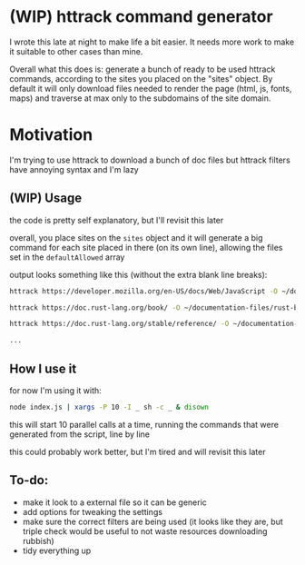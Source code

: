 # (WIP) httrack command generator

I wrote this late at night to make life a bit easier. It needs more work to make it suitable to other cases than mine.

Overall what this does is: generate a bunch of ready to be used httrack commands, according to the sites you placed on the "sites" object. By default it will only download files needed to render the page (html, js, fonts, maps) and traverse at max only to the subdomains of the site domain.

# Motivation

I'm trying to use httrack to download a bunch of doc files but httrack filters have annoying syntax and I'm lazy

## (WIP) Usage

the code is pretty self explanatory, but I'll revisit this later

overall, you place sites on the `sites` object and it will generate a big command for each site placed in there (on its own line), allowing the files set in the `defaultAllowed` array 

output looks something like this (without the extra blank line breaks):
```bash
httrack https://developer.mozilla.org/en-US/docs/Web/JavaScript -O ~/documentation-files/mozilla.org "+*.mozilla.org/**/*.html" "+*.mozilla.org/**/*.css" "+*.mozilla.org/**/*.js" "+*.mozilla.org/**/*.map.js" "+*.mozilla.org/**/*.map.css" "+*.mozilla.org/**/*.woff" "+*.mozilla.org/**/*.woff2"

httrack https://doc.rust-lang.org/book/ -O ~/documentation-files/rust-book "+*.rust-lang.org/**/*.html" "+*.rust-lang.org/**/*.css" "+*.rust-lang.org/**/*.js" "+*.rust-lang.org/**/*.map.js" "+*.rust-lang.org/**/*.map.css" "+*.rust-lang.org/**/*.woff" "+*.rust-lang.org/**/*.woff2"

httrack https://doc.rust-lang.org/stable/reference/ -O ~/documentation-files/rust-reference "+*.rust-lang.org/**/*.html" "+*.rust-lang.org/**/*.css" "+*.rust-lang.org/**/*.js" "+*.rust-lang.org/**/*.map.js" "+*.rust-lang.org/**/*.map.css" "+*.rust-lang.org/**/*.woff" "+*.rust-lang.org/**/*.woff2"

...
```

## How I use it

for now I'm using it with:
```bash
node index.js | xargs -P 10 -I _ sh -c _ & disown
```

this will start 10 parallel calls at a time, running the commands that were generated from the script, line by line

this could probably work better, but I'm tired and will revisit this later

## To-do:

- make it look to a external file so it can be generic
- add options for tweaking the settings
- make sure the correct filters are being used (it looks like they are, but triple check would be useful to not waste resources downloading rubbish)
- tidy everything up
